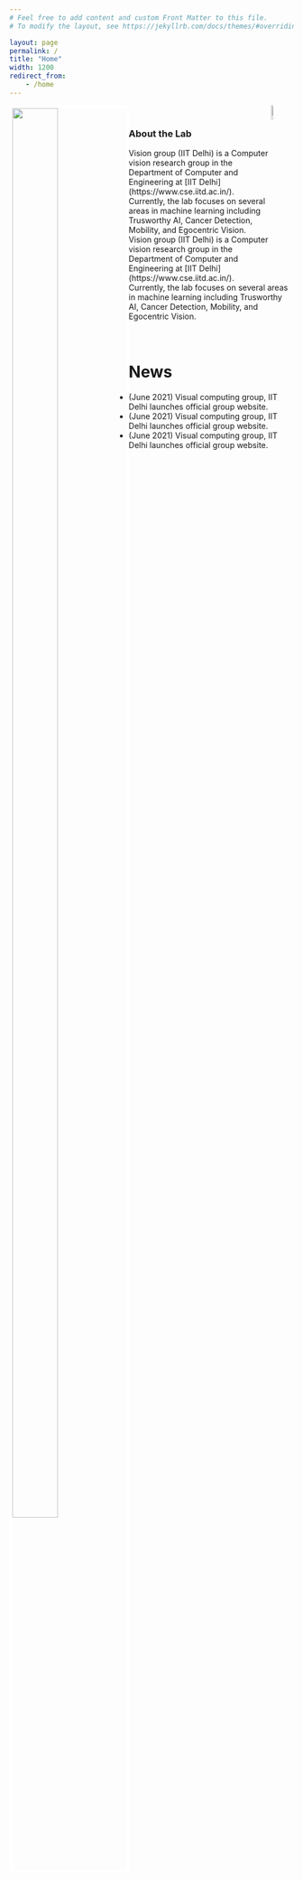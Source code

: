 ```yaml
---
# Feel free to add content and custom Front Matter to this file.
# To modify the layout, see https://jekyllrb.com/docs/themes/#overriding-theme-defaults

layout: page
permalink: /
title: "Home"
width: 1200
redirect_from:
    - /home
---
```


<img src="https://www.cse.iitd.ac.in/templates/ifreedom-fjt/images/logo.png" width="8%" height="8%" style="float: right;">

<img src="https://media.istockphoto.com/photos/zebra-running-and-jumping-picture-id483230252?s=612x612" width="40%" height="80%" style="border:5px solid white; float: left;" >
<br>


<h3> About the Lab</h3>
Vision group (IIT Delhi) is a Computer vision research group in the Department of Computer and Engineering at [IIT Delhi](https://www.cse.iitd.ac.in/). Currently, the lab focuses on several areas in machine learning including Trusworthy AI, Cancer Detection, Mobility, and Egocentric Vision. Vision group (IIT Delhi) is a Computer vision research group in the Department of Computer and Engineering at [IIT Delhi](https://www.cse.iitd.ac.in/). Currently, the lab focuses on several areas in machine learning including Trusworthy AI, Cancer Detection, Mobility, and Egocentric Vision. 

<br>
<br>
<br>

# News

* (June 2021) Visual computing group, IIT Delhi launches official group website.
* (June 2021) Visual computing group, IIT Delhi launches official group website.
* (June 2021) Visual computing group, IIT Delhi launches official group website.
